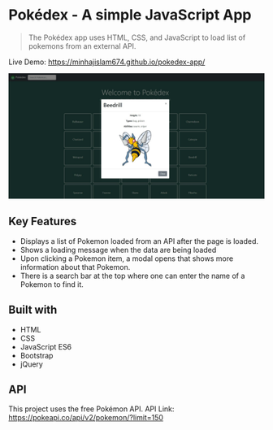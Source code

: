 # Pokédex - A simple JavaScript App

> The Pokédex app uses HTML, CSS, and JavaScript to load list of pokemons from an external API.

Live Demo: https://minhajislam674.github.io/pokedex-app/

<img
src="/img/Screenshot-homepage.jpeg"
alt="Pokedex home page screenshot"
title="Pokedex home page screenshot">

## Key Features

- Displays a list of Pokemon loaded from an API after the page is loaded.
- Shows a loading message when the data are being loaded
- Upon clicking a Pokemon item, a modal opens that shows more information about that Pokemon.
- There is a search bar at the top where one can enter the name of a Pokemon to find it.

## Built with

- HTML
- CSS
- JavaScript ES6
- Bootstrap
- jQuery

## API

This project uses the free Pokémon API. API Link: https://pokeapi.co/api/v2/pokemon/?limit=150
